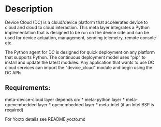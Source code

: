 Description
===========
Device Cloud (DC) is a cloud/device platform that accelerates
device to cloud and cloud to cloud interaction.  This meta layer integrates
a Python implementation that is designed to be run on the device side and can be
used for device actuation, management, sending telemetry, remote
console etc.

The Python agent for DC is designed for quick deployment on any
platform that supports Python.  The continuous deployment model uses
"pip" to install and update the latest modules.  Any application that
wants to use DC cloud services can import the "device_cloud" module and
begin using the DC APIs.

Requirements:
-------------
meta-device-cloud layer depends on:
    * meta-python layer
    * meta-openembedded layer
    * openembedded layer
    * meta-intel (if an Intel BSP is required)

For Yocto details see README.yocto.md

